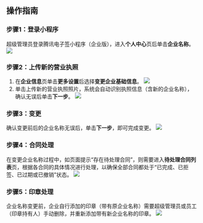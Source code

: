 ## 操作指南
### 步骤1：登录小程序
超级管理员登录腾讯电子签小程序（企业版），进入**个人中心**页后单击**企业名称**。
![](https://qcloudimg.tencent-cloud.cn/raw/aec4612e73a4242813b56a70cb85650b.png)

### 步骤2：上传新的营业执照
1. 在**企业信息**页单击**更多设置**后选择**变更企业基础信息**。
![](https://qcloudimg.tencent-cloud.cn/raw/1893c6e3d2405473d036971dfd9b76cd.png)
2. 单击上传新的营业执照照片，系统会自动识别执照信息（含新的企业名称），确认无误后单击**下一步**。
![](https://qcloudimg.tencent-cloud.cn/raw/dbb32c9f38016adc4a67a748e326462e.png)

### 步骤3：变更
确认变更前后的企业名称无误后，单击**下一步**，即可完成变更。
![](https://qcloudimg.tencent-cloud.cn/raw/6c1b31ec6acb96648434d2a3e967814c.png)

### 步骤4：合同处理
在变更企业名称过程中，如页面提示“存在待处理合同”，则需要进入**待处理合同列表**页，根据各合同的具体情况进行处理，以确保全部合同都处于“已完成、已拒签、已过期或已撤销”状态。
![](https://qcloudimg.tencent-cloud.cn/raw/df448bed170480c55aa35355ae19b3ed.png)

### 步骤5：印章处理
企业名称变更前，企业自行添加的印章（带有原企业名称）需要超级管理员或员工（印章持有人）手动删除，并重新添加带有新企业名称的印章。
![](https://qcloudimg.tencent-cloud.cn/raw/ffc7cb22b7bbbe4c09755bce2e7bcdf0.png)

